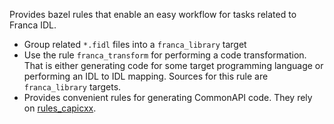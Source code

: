 Provides bazel rules that enable an easy workflow for tasks related to Franca IDL.

* Group related `*.fidl` files into a `franca_library` target
* Use the rule `franca_transform` for performing a code transformation. That is either generating code for some target programming language or performing an IDL to IDL mapping. Sources for this rule are `franca_library` targets.
* Provides convenient rules for generating CommonAPI code. They rely on [rules_capicxx](https://github.com/dprogm/rules_capicxx).